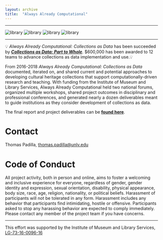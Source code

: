 ```yaml
---
layout: archive
title:  "Always Already Computational"
---
```

---
![library](images/library.png) ![library](images/library.png) ![library](images/library.png) ![library](images/library.png)

---

💡 *Always Already Computational: Collections as Data* has been succeeded by *[**Collections as Data: Part to Whole**](https://collectionsasdata.github.io/part2whole/)*. $600,000 has been awarded to 12 teams to advance collections as data implementation and use.💡 

From 2016-2018 *Always Already Computational: Collections as Data* documented, iterated on, and shared current and potential approaches to developing cultural heritage collections that support computationally-driven research and teaching. With funding from the Institute of Museum and Library Services, Always Already Computational held two national forums, organized multiple workshops, shared project outcomes in disciplinary and professional conferences, and generated nearly a dozen deliverables meant to guide institutions as they consider development of collections as data.  

The final report and project deliverables can be [**found here**](https://osf.io/mx6uk/wiki/home/). 
 
# Contact  

Thomas Padilla, <thomas.padilla@unlv.edu>

# Code of Conduct

All project activity, both in person and online, aims to foster a welcoming and inclusive experience for everyone, regardless of gender, gender identity and expression, sexual orientation, disability, physical appearance, body size, race, age, religion, nationality, or political beliefs. Harassment of participants will not be tolerated in any form. Harassment includes any behavior that participants find intimidating, hostile or offensive. Participants asked to stop any harassing behavior are expected to comply immediately. Please contact any member of the project team if you have concerns.


---
This effort was supported by the Institute of Museum and Library Services, [LG-73-16-0096-16](https://www.imls.gov/grants/awarded/LG-73-16-0096-16)  
